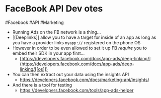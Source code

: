 ---
---


# FaceBook API Dev otes
#Facebook #API #Marketing
- Running Ads on the FB network is a thing...
- [[Deeplinks]] allow you to have a target for inside of an app as long as you have a provider links `myapp://` registered on the phone OS
- However in order to be even allowed to set it up FB _require_ you to embed their SDK in your app first... 
	- [https://developers.facebook.com/docs/app-ads/deep-linking/](https://developers.facebook.com/docs/app-ads/deep-linking/[[os]])
- You can then extract out your data using the insights API
	- https://developers.facebook.com/docs/marketing-api/insights/
- And there is a tool for testing
	- https://developers.facebook.com/tools/app-ads-helper